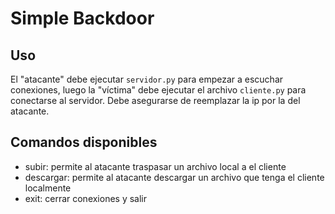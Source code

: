 # Simple Backdoor
## Uso
El "atacante" debe ejecutar ``servidor.py`` para empezar a escuchar conexiones, luego la "víctima" debe ejecutar el archivo ``cliente.py`` para conectarse al servidor.
Debe asegurarse de reemplazar la ip por la del atacante.
## Comandos disponibles
  - subir: permite al atacante traspasar un archivo local a el cliente
  - descargar: permite al atacante descargar un archivo que tenga el cliente localmente
  - exit: cerrar conexiones y salir
